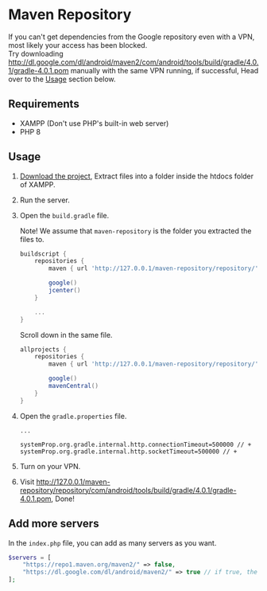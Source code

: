 # Maven Repository
If you can't get dependencies from the Google repository even with a VPN, most likely your access has been blocked.  
Try downloading http://dl.google.com/dl/android/maven2/com/android/tools/build/gradle/4.0.1/gradle-4.0.1.pom manually with the same VPN running, if successful, Head over to the [Usage](#usage) section below.

## Requirements
+ XAMPP (Don't use PHP's built-in web server)
+ PHP 8

## Usage
1. [Download the project](https://github.com/hossein-zare/maven-repository/archive/refs/heads/main.zip), Extract files into a folder inside the htdocs folder of XAMPP.  
2. Run the server.
3. Open the `build.gradle` file.

    Note! We assume that `maven-repository` is the folder you extracted the files to.

    ```gradle
    buildscript {
        repositories {
            maven { url 'http://127.0.0.1/maven-repository/repository/' } // +

            google()
            jcenter()
        }

        ...
    }
    ```

    Scroll down in the same file.

    ```gradle
    allprojects {
        repositories {
            maven { url 'http://127.0.0.1/maven-repository/repository/' } // +

            google()
            mavenCentral()
        }
    }
    ```

3. Open the `gradle.properties` file.
    ```properties
    ...

    systemProp.org.gradle.internal.http.connectionTimeout=500000 // +
    systemProp.org.gradle.internal.http.socketTimeout=500000 // +
    ```

4. Turn on your VPN.
5. Visit http://127.0.0.1/maven-repository/repository/com/android/tools/build/gradle/4.0.1/gradle-4.0.1.pom, Done!

## Add more servers
In the `index.php` file, you can add as many servers as you want.

```php
$servers = [
    "https://repo1.maven.org/maven2/" => false,
    "https://dl.google.com/dl/android/maven2/" => true // if true, the file will be stored in the local repository
];
```
